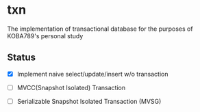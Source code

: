 # txn

The implementation of transactional database for the purposes of KOBA789's personal study

## Status

- [x] Implement naive select/update/insert w/o transaction
- [ ] MVCC(Snapshot Isolated) Transaction
- [ ] Serializable Snapshot Isolated Transaction (MVSG)

